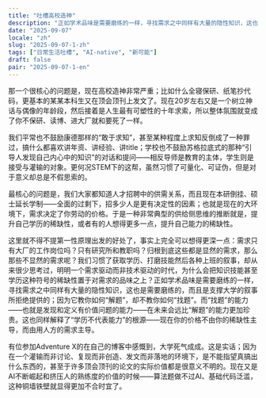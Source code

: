 ```yaml
---
title: "吐槽高校造神"
description: "正如学术品味是需要磨练的一样，寻找需求之中同样有大量的隐性知识，这也是需要磨练的，而且是支撑大学的叙事所拒绝提供的；因为它教你如何“解题”，却不教你如何“找题”。而“找题”的能力——也就是发现和定义有价值问题的能力——在未来会远比“解题”的能力更加珍贵。"
date: "2025-09-07"
locale: "zh"
slug: "2025-09-07-1-zh"
tags: ["日常生活吐槽", "AI-native", "新可能"]
draft: false
pair: "2025-09-07-1-en"
---
```


那一个很核心的问题是，现在高校造神非常严重；比如什么全寝保研、纸笔抄代码，更基本的某某本科生又在顶会顶刊上发文了。现在20岁左右又是一个树立神话与偶像的年龄段，然后接着是人生最有可塑性的十年求索，所以整体氛围就变成了你不保研、读博、进大厂就和要死了一样。  

我们平常也不鼓励康德那样的“敢于求知”，甚至某种程度上求知反倒成了一种罪过，搞什么都喜欢讲年资、讲经验、讲title；学校也不鼓励苏格拉底式的那种“引导人发现自己内心中的知识”的对话和提问——相反导师是教育的主体，学生则是接受与灌输的对象。更何况STEM下的这帮，虽然习惯了可量化、可证伪，但是对于意义却总是不假思索的。  

最核心的问题是，我们大家都知道人才招聘中的供需关系，而且现在本研倒挂、硕士延长学制——全面的过剩下，招多少人是更有决定性的因素；也就是现在的大环境下，需求决定了你劳动的价格。于是一种非常典型的供给侧思维的推断就是，提升自己学历的稀缺性，或者有的人想得更多一点，提升自己能力的稀缺性。  

这里就不得不提第一性原理出发的好处了，事实上完全可以想得更深一点：需求只有大厂的工作岗位吗？只有研究所和教职吗？归根到底这些都是显然的需求，那么那些不显然的需求呢？我们习惯了获取学历、打磨技能然后各种上班的叙事，却从来很少思考过，明明一个需求驱动而非技术驱动的时代，为什么会把知识技能甚至学历这种符号的稀缺性置于对需求的品味之上？正如学术品味是需要磨练的一样，寻找需求之中同样有大量的隐性知识，这也是需要磨练的，而且是支撑大学的叙事所拒绝提供的；因为它教你如何“解题”，却不教你如何“找题”。而“找题”的能力——也就是发现和定义有价值问题的能力——在未来会远比“解题”的能力更加珍贵。这也同样解释了“学历不代表能力”的根源——现在你的价格不由你的稀缺性主导，而由用人方的需求主导。  

有位参加Adventure X的在自己的博客中感慨到，大学死气成成。这是实话；因为在一个灌输而非讨论、复现而非创造、发文而非落地的环境下，是不能指望真搞出什么东西的，甚至于许多顶会顶刊的论文的实际价值都是很意义不明的。现在又是AI不断崛起和挤压人的熟练度的价值的时候——算法题做不过AI、基础代码泛滥，这种铜墙铁壁就显得更加不合时宜了。  
